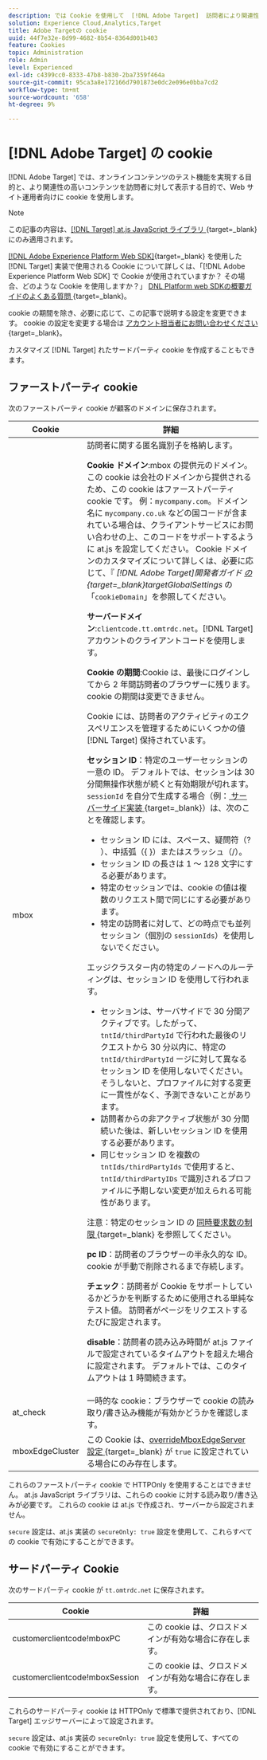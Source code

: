 ```yaml
---
description: では Cookie を使用して  [!DNL Adobe Target]  訪問者により関連性の高いオンラインコンテンツやオファーを Web サイトオペレーターがテストできるようにする方法を説明します。
solution: Experience Cloud,Analytics,Target
title: Adobe Targetの cookie
uuid: 44f7e32e-8d99-4682-8b54-8364d001b403
feature: Cookies
topic: Administration
role: Admin
level: Experienced
exl-id: c4399cc0-8333-47b8-b830-2ba7359f464a
source-git-commit: 95ca3a8e172166d7901873e0dc2e096e0bba7cd2
workflow-type: tm+mt
source-wordcount: '658'
ht-degree: 9%

---
```


# [!DNL Adobe Target] の cookie

[!DNL Adobe Target] では、オンラインコンテンツのテスト機能を実現する目的と、より関連性の高いコンテンツを訪問者に対して表示する目的で、Web サイト運用者向けに cookie を使用します。

>[!NOTE]
>
>この記事の内容は、[[!DNL Target] at.js JavaScript ライブラリ ](https://experienceleague.adobe.com/docs/target-dev/developer/client-side/at-js-implementation/functions-overview/targetglobalsettings.html){target=_blank} にのみ適用されます。
>
>[[!DNL Adobe Experience Platform Web SDK]](https://experienceleague.adobe.com/docs/experience-platform/edge/home.html?lang=ja){target=_blank} を使用した [!DNL Target] 実装で使用される Cookie について詳しくは、「[!DNL Adobe Experience Platform Web SDK] で Cookie が使用されていますか？ その場合、どのような Cookie を使用しますか？」 [DNL Platform web SDKの概要ガイドのよくある質問 ](https://experienceleague.adobe.com/docs/experience-platform/edge/web-sdk-faq.html){target=_blank}。
>
>cookie の期間を除き、必要に応じて、この記事で説明する設定を変更できます。 cookie の設定を変更する場合は [ アカウント担当者にお問い合わせください ](https://experienceleague.adobe.com/docs/target/using/cmp-resources-and-contact-information.html){target=_blank}。
>
>カスタマイズ [!DNL Target] れたサードパーティ cookie を作成することもできます。

## ファーストパーティ cookie

次のファーストパーティ cookie が顧客のドメインに保存されます。

| Cookie | 詳細 |
| --- | --- |
| mbox | 訪問者に関する匿名識別子を格納します。<P>**Cookie ドメイン**:mbox の提供元のドメイン。 この cookie は会社のドメインから提供されるため、この cookie はファーストパーティ cookie です。 例：`mycompany.com`。ドメイン名に `mycompany.co.uk` などの国コードが含まれている場合は、クライアントサービスにお問い合わせの上、このコードをサポートするように at.js を設定してください。 Cookie ドメインのカスタマイズについて詳しくは、必要に応じて、『 *[!DNL Adobe Target]開発者ガイド [ の ](https://experienceleague.adobe.com/docs/target-dev/developer/client-side/at-js-implementation/functions-overview/targetglobalsettings.html){target=_blank}targetGlobalSettings* の「`cookieDomain`」を参照してください。<P>**サーバードメイン**:`clientcode.tt.omtrdc.net`。[!DNL Target] アカウントのクライアントコードを使用します。<P>**Cookie の期間**:Cookie は、最後にログインしてから 2 年間訪問者のブラウザーに残ります。 cookie の期間は変更できません。<P>Cookie には、訪問者のアクティビティのエクスペリエンスを管理するためにいくつかの値 [!DNL Target] 保持されています。<P>**セッション ID**：特定のユーザーセッションの一意の ID。 デフォルトでは、セッションは 30 分間無操作状態が続くと有効期限が切れます。`sessionId` を自分で生成する場合（例：[ サーバーサイド実装 ](https://experienceleague.adobe.com/docs/target-dev/developer/server-side/server-side-overview.html){target=_blank}）は、次のことを確認します。<ul><li>セッション ID には、スペース、疑問符（? ）、中括弧（{ }）またはスラッシュ（/）。</li><li>セッション ID の長さは 1 ～ 128 文字にする必要があります。</li><li>特定のセッションでは、cookie の値は複数のリクエスト間で同じにする必要があります。</li><li>特定の訪問者に対して、どの時点でも並列セッション（個別の `sessionIds`）を使用しないでください。</li></ul>エッジクラスター内の特定のノードへのルーティングは、セッション ID を使用して行われます。<ul><li>セッションは、サーバサイドで 30 分間アクティブです。したがって、`tntId/thirdPartyId` で行われた最後のリクエストから 30 分以内に、特定の `tntId/thirdPartyId` ージに対して異なるセッション ID を使用しないでください。 そうしないと、プロファイルに対する変更に一貫性がなく、予測できないことがあります。</li><li>訪問者からの非アクティブ状態が 30 分間続いた後は、新しいセッション ID を使用する必要があります。</li><li>同じセッション ID を複数の `tntIds/thirdPartyIds` で使用すると、`tntId/thirdPartyIDs` で識別されるプロファイルに予期しない変更が加えられる可能性があります。</li></ul>注意：特定のセッション ID の [ 同時要求数の制限 ](https://experienceleague.adobe.com/docs/target/using/troubleshoot/target-limits.html?lang=ja#content-delivery){target=_blank} を参照してください。<P>**pc ID**：訪問者のブラウザーの半永久的な ID。 cookie が手動で削除されるまで存続します。<P>**チェック**：訪問者が Cookie をサポートしているかどうかを判断するために使用される単純なテスト値。 訪問者がページをリクエストするたびに設定されます。<P>**disable**：訪問者の読み込み時間が at.js ファイルで設定されているタイムアウトを超えた場合に設定されます。 デフォルトでは、このタイムアウトは 1 時間続きます。 |
| at_check | 一時的な cookie：ブラウザーで cookie の読み取り/書き込み機能が有効かどうかを確認します。 |
| mboxEdgeCluster | この Cookie は、[overrideMboxEdgeServer 設定 ](https://experienceleague.adobe.com/docs/target-dev/developer/client-side/at-js-implementation/functions-overview/targetglobalsettings.html){target=_blank} が `true` に設定されている場合にのみ存在します。 |

これらのファーストパーティ cookie で HTTPOnly を使用することはできません。 at.js JavaScript ライブラリは、これらの cookie に対する読み取り/書き込みが必要です。 これらの cookie は at.js で作成され、サーバーから設定されません。

`secure` 設定は、at.js 実装の `secureOnly: true` 設定を使用して、これらすべての cookie で有効にすることができます。

## サードパーティ Cookie

次のサードパーティ cookie が `tt.omtrdc.net` に保存されます。

| Cookie | 詳細 |
| --- | --- |
| customerclientcode!mboxPC | この cookie は、クロスドメインが有効な場合に存在します。 |
| customerclientcode!mboxSession | この cookie は、クロスドメインが有効な場合に存在します。 |

これらのサードパーティ cookie は HTTPOnly で標準で提供されており、[!DNL Target] エッジサーバーによって設定されます。

`secure` 設定は、at.js 実装の `secureOnly: true` 設定を使用して、すべての cookie で有効にすることができます。